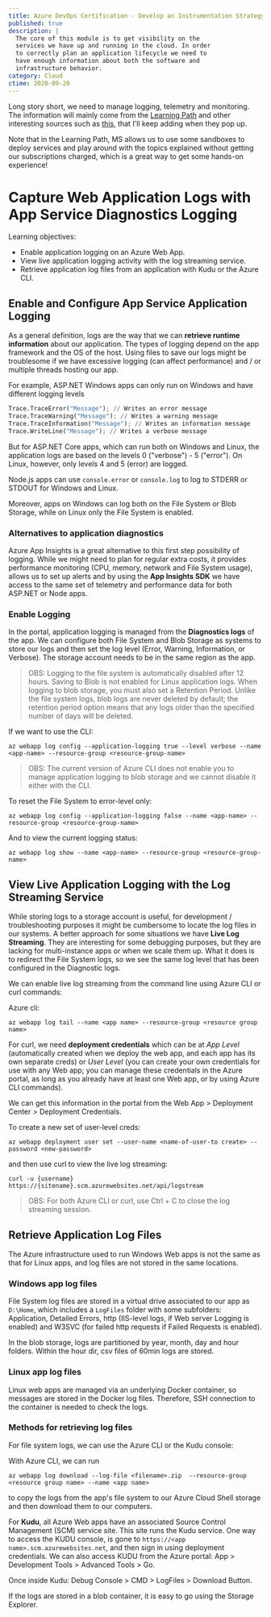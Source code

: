 ```yaml
---
title: Azure DevOps Certification - Develop an Instrumentation Strategy I
published: true
description: |
  The core of this module is to get visibility on the
  services we have up and running in the cloud. In order
  to correctly plan an application lifecycle we need to
  have enough information about both the software and
  infrastructure behavior.
category: Cloud
ctime: 2020-09-20
---
```


Long story short, we need to manage logging, telemetry and monitoring. The information will mainly come from the [Learning Path](https://docs.microsoft.com/en-us/learn/modules/capture-application-logs-app-service/) and other interesting sources such as [this](https://azure.microsoft.com/es-es/blog/cloud-service-fundamentals-telemetry-basics-and-troubleshooting/), that I'll keep adding when they pop up.

Note that in the Learning Path, MS allows us to use some sandboxes to deploy services and play around with the topics explained without getting our subscriptions charged, which is a great way to get some hands-on experience!

# Capture Web Application Logs with App Service Diagnostics Logging

Learning objectives:
* Enable application logging on an Azure Web App.
* View live application logging activity with the log streaming service.
* Retrieve application log files from an application with Kudu or the Azure CLI.

## Enable and Configure App Service Application Logging

As a general definition, logs are the way that we can **retrieve runtime information** about our application. The types of logging depend on the app framework and the OS of the host. Using files to save our logs might be troublesome if we have excessive logging (can affect performance) and / or multiple threads hosting our app.

For example, ASP.NET Windows apps can only run on Windows and have different logging levels

```python
Trace.TraceError("Message"); // Writes an error message
Trace.TraceWarning("Message"); // Writes a warning message
Trace.TraceInformation("Message"); // Writes an information message
Trace.WriteLine("Message"); // Writes a verbose message
```

But for ASP.NET Core apps, which can run both on Windows and Linux, the application logs are based on the levels 0 ("verbose") - 5 ("error"). On Linux, however, only levels 4 and 5 (error) are logged.

Node.js apps can use `console.error` or `console.log` to log to STDERR or STDOUT for Windows and Linux.

Moreover, apps on Windows can log both on the File System or Blob Storage, while on Linux only the File System is enabled.

### Alternatives to application diagnostics

Azure App Insights is a great alternative to this first step possibility of logging. While we might need to plan for regular extra costs, it provides performance monitoring (CPU, memory, network and File System usage), allows us to set up alerts and by using the **App Insights SDK** we have access to the same set of telemetry and performance data for both ASP.NET or Node apps.

### Enable Logging

In the portal, application logging is managed from the **Diagnostics logs** of the app. We can configure both File System and Blob Storage as systems to store our logs and then set the log level (Error, Warning, Information, or Verbose). The storage account needs to be in the same region as the app.

> OBS: Logging to the file system is automatically disabled after 12 hours. Saving to Blob is not enabled for Linux application logs. When logging to blob storage, you must also set a Retention Period. Unlike the file system logs, blob logs are never deleted by default; the retention period option means that any logs older than the specified number of days will be deleted.

If we want to use the CLI:

```
az webapp log config --application-logging true --level verbose --name <app-name> --resource-group <resource-group-name>
```

> OBS: The current version of Azure CLI does not enable you to manage application logging to blob storage and we cannot disable it either with the CLI.

To reset the File System to error-level only:

```
az webapp log config --application-logging false --name <app-name> --resource-group <resource-group-name>
```

And to view the current logging status:

```
az webapp log show --name <app-name> --resource-group <resource-group-name>
```

## View Live Application Logging with the Log Streaming Service

While storing logs to a storage account is useful, for development / troubleshooting purposes it might be cumbersome to locate the log files in our systems. A better approach for some situations we have **Live Log Streaming**. They are interesting for some debugging purposes, but they are lacking for multi-instance apps or when we scale them up. What it does is to redirect the File System logs, so we see the same log level that has been configured in the Diagnostic logs. 

We can enable live log streaming from the command line using Azure CLI or curl commands:

Azure cli:
```
az webapp log tail --name <app name> --resource-group <resource group name>
```

For curl, we need **deployment credentials** which can be at *App Level* (automatically created when we deploy the web app, and each app has its own separate creds) or *User Level* (you can create your own credentials for use with any Web app; you can manage these credentials in the Azure portal, as long as you already have at least one Web app, or by using Azure CLI commands).

We can get this information in the portal from the Web App > Deployment Center > Deployment Credentials.

To create a new set of user-level creds:

```
az webapp deployment user set --user-name <name-of-user-to create> --password <new-password>
```

and then use curl to view the live log streaming:

```
curl -u {username} https://{sitename}.scm.azurewebsites.net/api/logstream
```

> OBS: For both Azure CLI or curl, use Ctrl + C to close the log streaming session.

## Retrieve Application Log Files

The Azure infrastructure used to run Windows Web apps is not the same as that for Linux apps, and log files are not stored in the same locations.

### Windows app log files

File System log files are stored in a virtual drive associated to our app as `D:\Home`, which includes a `LogFiles` folder with some subfolders: Application, Detailed Errors, http (IIS-level logs, if Web server Logging is enabled) and W3SVC (for failed http requests if Failed Requests is enabled).

In the blob storage, logs are partitioned by year, month, day and hour folders. Within the hour dir, csv files of 60min logs are stored.

### Linux app log files

Linux web apps are managed via an underlying Docker container, so messages are stored in the Docker log files. Therefore, SSH connection to the container is needed to check the logs.

### Methods for retrieving log files

For file system logs, we can use the Azure CLI or the Kudu console:

With Azure CLI, we can run
```
az webapp log download --log-file <filename>.zip  --resource-group <resource group name> --name <app name>
```

to copy the logs from the app's file system to our Azure Cloud Shell storage and then download them to our computers.

For **Kudu**, all Azure Web apps have an associated Source Control Management (SCM) service site. This site runs the Kudu service. One way to access the KUDU console, is gone to `https://<app name>.scm.azurewebsites.net`, and then sign in using deployment credentials. We can also access KUDU from the Azure portal: App > Development Tools > Advanced Tools > Go.

Once inside Kudu: Debug Console > CMD > LogFiles > Download Button.

If the logs are stored in a blob container, it is easy to go using the Storage Explorer.
